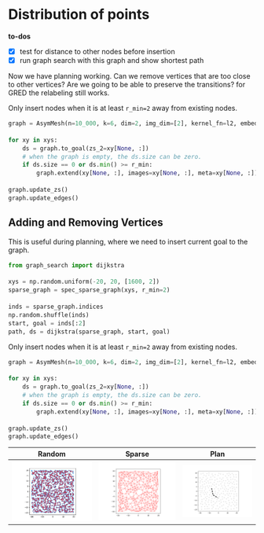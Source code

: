 
# Distribution of points

**to-dos**
- [x] test for distance to other nodes before insertion
- [x] run graph search with this graph and show shortest path

Now we have planning working. Can we remove vertices that are
too close to other vertices? Are we going to be able to preserve
the transitions? for GRED the relabeling still works.


Only insert nodes when it is at least `r_min=2` away from existing nodes.
```python
graph = AsymMesh(n=10_000, k=6, dim=2, img_dim=[2], kernel_fn=l2, embed_fn=id2D, d_max=20)

for xy in xys:
    ds = graph.to_goal(zs_2=xy[None, :])
    # when the graph is empty, the ds.size can be zero.
    if ds.size == 0 or ds.min() >= r_min:
        graph.extend(xy[None, :], images=xy[None, :], meta=xy[None, :])

graph.update_zs()
graph.update_edges()
```

## Adding and Removing Vertices

This is useful during planning, where we need to insert current goal
to the graph.

```python
from graph_search import dijkstra

xys = np.random.uniform(-20, 20, [1600, 2])
sparse_graph = spec_sparse_graph(xys, r_min=2)

inds = sparse_graph.indices
np.random.shuffle(inds)
start, goal = inds[:2]
path, ds = dijkstra(sparse_graph, start, goal)
```


Only insert nodes when it is at least `r_min=2` away from existing nodes.
```python
graph = AsymMesh(n=10_000, k=6, dim=2, img_dim=[2], kernel_fn=l2, embed_fn=id2D, d_max=20)

for xy in xys:
    ds = graph.to_goal(zs_2=xy[None, :])
    # when the graph is empty, the ds.size can be zero.
    if ds.size == 0 or ds.min() >= r_min:
        graph.extend(xy[None, :], images=xy[None, :], meta=xy[None, :])

graph.update_zs()
graph.update_edges()
```
| **Random** | **Sparse** | **Plan** |
|:----------:|:----------:|:--------:|
| <img style="align-self:center;" src="figures/random_graph.png?ts=658988" image="None" styles="{'margin': '0.5em'}" width="None" height="None"/> | <img style="align-self:center;" src="figures/sparse_graph.png?ts=010004" image="None" styles="{'margin': '0.5em'}" width="None" height="None"/> | <img style="align-self:center;" src="figures/path.png?ts=433629" image="None" styles="{'margin': '0.5em'}" width="None" height="None"/> |
